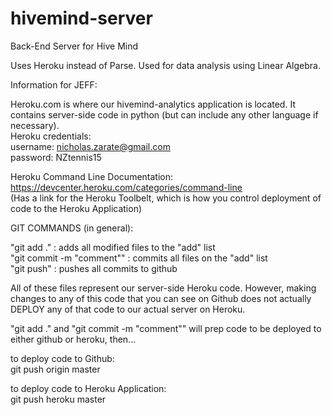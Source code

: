 # hivemind-server
Back-End Server for Hive Mind

Uses Heroku instead of Parse. Used for data analysis using Linear Algebra.

Information for JEFF:

Heroku.com is where our hivemind-analytics application is located. It contains server-side code in python (but can include any other language if necessary).  
Heroku credentials:  
username: nicholas.zarate@gmail.com  
password: NZtennis15

Heroku Command Line Documentation: https://devcenter.heroku.com/categories/command-line  
(Has a link for the Heroku Toolbelt, which is how you control deployment of code to the Heroku Application)

GIT COMMANDS (in general):

"git add ."			: adds all modified files to the "add" list  
"git commit -m "comment""	: commits all files on the "add" list  
"git push"     			: pushes all commits to github

All of these files represent our server-side Heroku code. However, making changes to any of this code that you can see on Github does not actually DEPLOY any
of that code to our actual server on Heroku.

"git add ." and "git commit -m "comment"" will prep code to be deployed to either github or heroku, then...

to deploy code to Github:  
git push origin master

to deploy code to Heroku Application:  
git push heroku master